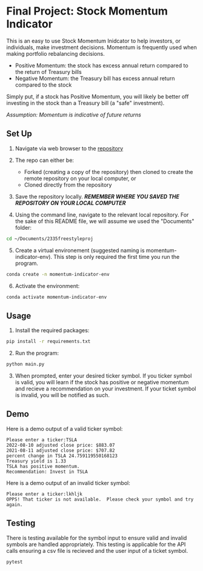 # Final Project: Stock Momentum Indicator

This is an easy to use Stock Momentum Inidcator to help investors, or individuals, make investment decisions. Momentum is frequently used when making portfolio rebalancing decisions.  

- Positive Momentum: the stock has excess annual return compared to the return of Treasury bills
- Negative Momentum: the Treasury bill has excess annual return compared to the stock

Simply put, if a stock has Positive Momentum, you will likely be better off investing in the stock than a Treasury bill (a "safe" investment).  

*Assumption: Momentum is indicative of future returns*

## Set Up

1. Navigate via web browser to the [repository](https://github.com/abhinavchandrav/2335freestyleproj)

2. The repo can either be: 
    - Forked (creating a copy of the repository) then cloned to create the remote repository on your local computer, or
    - Cloned directly from the repository 

3. Save the repository locally.  ***REMEMBER WHERE YOU SAVED THE REPOSITORY ON YOUR LOCAL COMPUTER***

4. Using the command line, navigate to the relevant local repository.  For the sake of this README file, we will assume we used the "Documents" folder:

```sh
cd ~/Documents/2335freestyleproj
```

5. Create a virtual environement (suggested naming is momentum-indicator-env). This step is only required the first time you run the program.  

```sh
conda create -n momentum-indicator-env
```
6. Activate the environment:

```sh 
conda activate momentum-indicator-env
```

## Usage

1. Install the required packages: 

```sh
pip install -r requirements.txt
```

2. Run the program:

```sh
python main.py
```

3. When prompted, enter your desired ticker symbol.  If you ticker symbol is valid, you will learn if the stock has positive or negative momentum and recieve a recommendation on your investment.  If your ticket symbol is invalid, you will be notified as such. 

## Demo

Here is a demo output of a valid ticker symbol:

    Please enter a ticker:TSLA
    2022-08-10 adjusted close price: $883.07
    2021-08-11 adjusted close price: $707.82
    percent change in TSLA 24.759119550168123
    Treasury yield is 1.33
    TSLA has positive momentum.
    Recommendation: Invest in TSLA

Here is a demo output of an invalid ticker symbol:

    Please enter a ticker:lkhljk
    OPPS! That ticker is not available.  Please check your symbol and try again.

## Testing 

There is testing available for the symbol input to ensure valid and invalid symbols are handled appropriately.  This testing is applicable for the API calls ensuring a csv file is recieved and the user input of a ticket symbol. 

```sh 
pytest
```